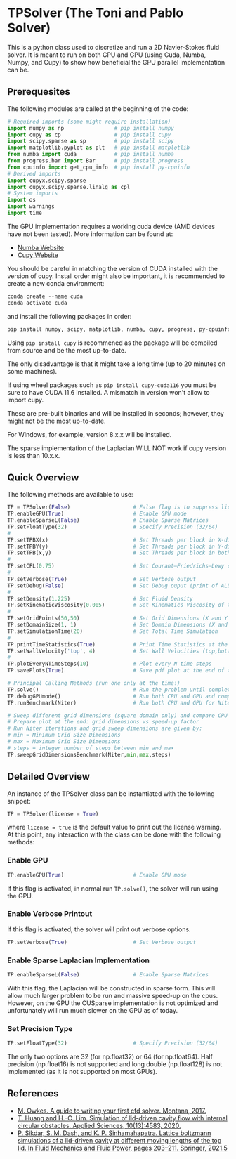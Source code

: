 # TPSolver (The Toni and Pablo Solver)

This is a python class used to discretize and run a 2D Navier-Stokes fluid solver.
It is meant to run on both CPU and GPU (using Cuda, Numba, Numpy, and Cupy) to show how beneficial the GPU parallel implementation can be.

## Prerequesites
The following modules are called at the beginning of the code:

```py 
# Required imports (some might require installation)
import numpy as np                # pip install numpy
import cupy as cp                 # pip install cupy
import scipy.sparse as sp         # pip install scipy
import matplotlib.pyplot as plt   # pip install matplotlib
from numba import cuda            # pip install numba
from progress.bar import Bar      # pip install progress
from cpuinfo import get_cpu_info  # pip install py-cpuinfo
# Derived imports
import cupyx.scipy.sparse
import cupyx.scipy.sparse.linalg as cpl
# System imports
import os
import warnings
import time
```

The GPU implementation requires a working cuda device (AMD devices have not been tested). More information can be found at:
 - [Numba Website](https://numba.pydata.org/)
 - [Cupy Website](https://cupy.dev/)

You should be careful in matching the version of CUDA installed with the version of cupy.
Install order might also be important, it is recommended to create a new conda environment:
```py
conda create --name cuda
conda activate cuda
```
and install the following packages in order:
```py
pip install numpy, scipy, matplotlib, numba, cupy, progress, py-cpuinfo
```
Using `pip install cupy` is recommened as the package will be compiled from source and be the most up-to-date.

The only disadvantage is that it might take a long time (up to 20 minutes on some machines).

If using wheel packages such as `pip install cupy-cuda116` you must be sure to have CUDA 11.6 installed. A mismatch in version won't allow to import cupy.

These are pre-built binaries and will be installed in seconds; however, they might not be the most up-to-date.

For Windows, for example, version 8.x.x will be installed.

The sparse implementation of the Laplacian WILL NOT work if cupy version is less than 10.x.x.

## Quick Overview
The following methods are available to use:

```py
TP = TPSolver(False)                    # False flag is to suppress license printout
TP.enableGPU(True)                      # Enable GPU mode
TP.enableSparseL(False)                 # Enable Sparse Matrices
TP.setFloatType(32)                     # Specify Precision (32/64)
#
TP.setTPBX(x)                           # Set Threads per block in X-dir
TP.setTPBY(y)                           # Set Threads per block in Y-dir
TP.setTPB(x,y)                          # Set Threads per block in both X and Y dir
#
TP.setCFL(0.75)                         # Set Courant–Friedrichs–Lewy condition
#
TP.setVerbose(True)                     # Set Verbose output
TP.setDebug(False)                      # Set Debug ouput (print of ALL matrices)
#
TP.setDensity(1.225)                    # Set Fluid Density
TP.setKinematicViscosity(0.005)         # Set Kinematics Viscosity of the Fluid
#
TP.setGridPoints(50,50)                 # Set Grid Dimensions (X and Y dir)
TP.setDomainSize(1, 1)                  # Set Domain Dimensions (X and Y dir)
TP.setSimulationTime(20)                # Set Total Time Simulation
# 
TP.printTimeStatistics(True)            # Print Time Statistics at the end of the run
TP.setWallVelocity('top', 4)            # Set Wall Velocities (top,bottom,left,right)
#  
TP.plotEveryNTimeSteps(10)              # Plot every N time steps
TP.savePlots(True)                      # Save pdf plot at the end of the run

# Principal Calling Methods (run one only at the time!)
TP.solve()                              # Run the problem until completion
TP.debugGPUmode()                       # Run both CPU and GPU and compare each matrix at each time steps
TP.runBenchmark(Niter)                  # Run both CPU and GPU for Niter iterations and compare at the end

# Sweep different grid dimensions (square domain only) and compare CPU vs GPU
# Prepare plot at the end: grid dimensions vs speed-up factor
# Run Niter iterations and grid sweep dimensions are given by:
# min = Minimum Grid Size Dimensions
# max = Maximum Grid Size Dimensions
# steps = integer number of steps between min and max
TP.sweepGridDimensionsBenchmark(Niter,min,max,steps) 
```

## Detailed Overview
An instance of the TPSolver class can be instantiated with the following snippet:
```py
TP = TPSolver(license = True)
```
where `license = true` is the default value to print out the license warning.
At this point, any interaction with the class can be done with the following methods:

### Enable GPU
```py
TP.enableGPU(True)                      # Enable GPU mode
```
If this flag is activated, in normal run `TP.solve()`, the solver will run using the GPU.

### Enable Verbose Printout
If this flag is activated, the solver will print out verbose options.
```py
TP.setVerbose(True)                     # Set Verbose output
```

### Enable Sparse Laplacian Implementation
```py
TP.enableSparseL(False)                 # Enable Sparse Matrices
```
With this flag, the Laplacian will be constructed in sparse form.
This will allow much larger problem to be run and massive speed-up on the cpus.
However, on the GPU the CUSparse implementation is not optimized and unfortunately will run much slower on the GPU as of today.

### Set Precision Type
```py
TP.setFloatType(32)                     # Specify Precision (32/64)
```
The only two options are 32 (for np.float32) or 64 (for np.float64). 
Half precision (np.float16) is not supported and long double (np.float128) is not implemented (as it is not supported on most GPUs).

## References
 - [M. Owkes. A guide to writing your first cfd solver. Montana, 2017.](https://www.montana.edu/mowkes/research/source-codes/GuideToCFD_2020_02_28_v2.pdf)
 - [T. Huang and H.-C. Lim. Simulation of lid-driven cavity flow with internal circular obstacles. Applied Sciences, 10(13):4583, 2020.](https://www.mdpi.com/2076-3417/10/13/4583)
 - [P. Sikdar, S. M. Dash, and K. P. Sinhamahapatra. Lattice boltzmann simulations of a lid-driven cavity at different moving lengths of the top lid. In Fluid Mechanics and Fluid Power, pages 203–211. Springer, 2021.5](https://link.springer.com/chapter/10.1007/978-981-16-0698-4_22)

